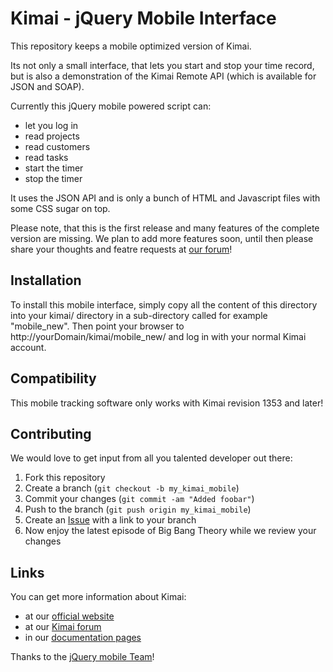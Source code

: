 Kimai - jQuery Mobile Interface
===============================

This repository keeps a mobile optimized version of Kimai.

Its not only a small interface, that lets you start and stop your time record, 
but is also a demonstration of the Kimai Remote API (which is available for JSON and SOAP).

Currently this jQuery mobile powered script can:

* let you log in
* read projects
* read customers
* read tasks
* start the timer
* stop the timer

It uses the JSON API and is only a bunch of HTML and Javascript files with 
some CSS sugar on top. 

Please note, that this is the first release and many features of the 
complete version are missing. We plan to add more features soon, until then
please share your thoughts and featre requests at [our forum](http://forum.kimai.org)!

Installation
------------

To install this mobile interface, simply copy all the content of this directory
into your kimai/ directory in a sub-directory called for example "mobile_new".
Then point your browser to http://yourDomain/kimai/mobile_new/ and log in with your
normal Kimai account.

Compatibility
-------------

This mobile tracking software only works with Kimai revision 1353 and later!

Contributing
------------

We would love to get input from all you talented developer out there:

1. Fork this repository
2. Create a branch (`git checkout -b my_kimai_mobile`)
3. Commit your changes (`git commit -am "Added foobar"`)
4. Push to the branch (`git push origin my_kimai_mobile`)
5. Create an [Issue][1] with a link to your branch
6. Now enjoy the latest episode of Big Bang Theory while we review your changes

Links
-----

You can get more information about Kimai:

* at our [official website](http://www.kimai.org)
* at our [Kimai forum](http://forum.kimai.org)
* in our [documentation pages](http://www.kimai.org/en/documentation/)

Thanks to the [jQuery mobile Team][2]!

[1]: https://github.com/kimai/kimai-mobile/issues
[2]: http://jquerymobile.com/
